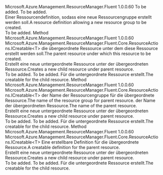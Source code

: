 <Type Name="IWithParentResource&lt;T,ParentT&gt;" FullName="Microsoft.Azure.Management.ResourceManager.Fluent.Core.IndependentChild.Definition.IWithParentResource&lt;T,ParentT&gt;">
  <TypeSignature Language="C#" Value="public interface IWithParentResource&lt;T,ParentT&gt;" />
  <TypeSignature Language="ILAsm" Value=".class public interface auto ansi abstract IWithParentResource`2&lt;T, ParentT&gt;" />
  <TypeSignature Language="DocId" Value="T:Microsoft.Azure.Management.ResourceManager.Fluent.Core.IndependentChild.Definition.IWithParentResource`2" />
  <TypeSignature Language="VB.NET" Value="Public Interface IWithParentResource(Of T, ParentT)" />
  <TypeSignature Language="F#" Value="type IWithParentResource&lt;'T, 'ParentT&gt; = interface" />
  <AssemblyInfo>
    <AssemblyName>Microsoft.Azure.Management.ResourceManager.Fluent</AssemblyName>
    <AssemblyVersion>1.0.0.60</AssemblyVersion>
  </AssemblyInfo>
  <TypeParameters>
    <TypeParameter Name="T" />
    <TypeParameter Name="ParentT" />
  </TypeParameters>
  <Interfaces />
  <Docs>
    <typeparam name="T">To be added.</typeparam>
    <typeparam name="ParentT">To be added.</typeparam>
    <summary>
            <span data-ttu-id="0d186-101">Einer Ressourcendefinition, sodass eine neue Ressourcengruppe erstellt werden soll.</span><span class="sxs-lookup"><span data-stu-id="0d186-101">A resource definition allowing a new resource group to be created.</span></span>
            </summary>
    <remarks>To be added.</remarks>
  </Docs>
  <Members>
    <Member MemberName="WithExistingParentResource">
      <MemberSignature Language="C#" Value="public Microsoft.Azure.Management.ResourceManager.Fluent.Core.ResourceActions.ICreatable&lt;T&gt; WithExistingParentResource (ParentT existingParentResource);" />
      <MemberSignature Language="ILAsm" Value=".method public hidebysig newslot virtual instance class Microsoft.Azure.Management.ResourceManager.Fluent.Core.ResourceActions.ICreatable`1&lt;!T&gt; WithExistingParentResource(!ParentT existingParentResource) cil managed" />
      <MemberSignature Language="DocId" Value="M:Microsoft.Azure.Management.ResourceManager.Fluent.Core.IndependentChild.Definition.IWithParentResource`2.WithExistingParentResource(`1)" />
      <MemberSignature Language="VB.NET" Value="Public Function WithExistingParentResource (existingParentResource As ParentT) As ICreatable(Of T)" />
      <MemberSignature Language="F#" Value="abstract member WithExistingParentResource : 'ParentT -&gt; Microsoft.Azure.Management.ResourceManager.Fluent.Core.ResourceActions.ICreatable&lt;'T&gt;" Usage="iWithParentResource.WithExistingParentResource existingParentResource" />
      <MemberType>Method</MemberType>
      <AssemblyInfo>
        <AssemblyName>Microsoft.Azure.Management.ResourceManager.Fluent</AssemblyName>
        <AssemblyVersion>1.0.0.60</AssemblyVersion>
      </AssemblyInfo>
      <ReturnValue>
        <ReturnType>Microsoft.Azure.Management.ResourceManager.Fluent.Core.ResourceActions.ICreatable&lt;T&gt;</ReturnType>
      </ReturnValue>
      <Parameters>
        <Parameter Name="existingParentResource" Type="ParentT" />
      </Parameters>
      <Docs>
        <param name="existingParentResource"><span data-ttu-id="0d186-102">die übergeordnete Ressource unter dem diese Ressource erstellt werden soll.</span><span class="sxs-lookup"><span data-stu-id="0d186-102">The parent resource under which this resource to be created.</span></span></param>
        <summary>
            <span data-ttu-id="0d186-103">Erstellt eine neue untergeordnete Ressource unter der übergeordneten Ressource.</span><span class="sxs-lookup"><span data-stu-id="0d186-103">Creates a new child resource under parent resource.</span></span>
            </summary>
        <returns>To be added.</returns>
        <remarks>To be added.</remarks>
        <return><span data-ttu-id="0d186-104">Für die untergeordnete Ressource erstellt.</span><span class="sxs-lookup"><span data-stu-id="0d186-104">The creatable for the child resource.</span></span></return>
      </Docs>
    </Member>
    <Member MemberName="WithExistingParentResource">
      <MemberSignature Language="C#" Value="public Microsoft.Azure.Management.ResourceManager.Fluent.Core.ResourceActions.ICreatable&lt;T&gt; WithExistingParentResource (string groupName, string parentName);" />
      <MemberSignature Language="ILAsm" Value=".method public hidebysig newslot virtual instance class Microsoft.Azure.Management.ResourceManager.Fluent.Core.ResourceActions.ICreatable`1&lt;!T&gt; WithExistingParentResource(string groupName, string parentName) cil managed" />
      <MemberSignature Language="DocId" Value="M:Microsoft.Azure.Management.ResourceManager.Fluent.Core.IndependentChild.Definition.IWithParentResource`2.WithExistingParentResource(System.String,System.String)" />
      <MemberSignature Language="VB.NET" Value="Public Function WithExistingParentResource (groupName As String, parentName As String) As ICreatable(Of T)" />
      <MemberSignature Language="F#" Value="abstract member WithExistingParentResource : string * string -&gt; Microsoft.Azure.Management.ResourceManager.Fluent.Core.ResourceActions.ICreatable&lt;'T&gt;" Usage="iWithParentResource.WithExistingParentResource (groupName, parentName)" />
      <MemberType>Method</MemberType>
      <AssemblyInfo>
        <AssemblyName>Microsoft.Azure.Management.ResourceManager.Fluent</AssemblyName>
        <AssemblyVersion>1.0.0.60</AssemblyVersion>
      </AssemblyInfo>
      <ReturnValue>
        <ReturnType>Microsoft.Azure.Management.ResourceManager.Fluent.Core.ResourceActions.ICreatable&lt;T&gt;</ReturnType>
      </ReturnValue>
      <Parameters>
        <Parameter Name="groupName" Type="System.String" />
        <Parameter Name="parentName" Type="System.String" />
      </Parameters>
      <Docs>
        <param name="groupName"><span data-ttu-id="0d186-105">der Name der Ressourcengruppe für die übergeordnete Ressource.</span><span class="sxs-lookup"><span data-stu-id="0d186-105">The name of the resource group for parent resource.</span></span></param>
        <param name="parentName"><span data-ttu-id="0d186-106">der Name der übergeordneten Ressource.</span><span class="sxs-lookup"><span data-stu-id="0d186-106">The name of the parent resource.</span></span></param>
        <summary>
            <span data-ttu-id="0d186-107">Erstellt eine neue untergeordnete Ressource unter der übergeordneten Ressource.</span><span class="sxs-lookup"><span data-stu-id="0d186-107">Creates a new child resource under parent resource.</span></span>
            </summary>
        <returns>To be added.</returns>
        <remarks>To be added.</remarks>
        <return><span data-ttu-id="0d186-108">Für die untergeordnete Ressource erstellt.</span><span class="sxs-lookup"><span data-stu-id="0d186-108">The creatable for the child resource.</span></span></return>
      </Docs>
    </Member>
    <Member MemberName="WithNewParentResource">
      <MemberSignature Language="C#" Value="public Microsoft.Azure.Management.ResourceManager.Fluent.Core.ResourceActions.ICreatable&lt;T&gt; WithNewParentResource (Microsoft.Azure.Management.ResourceManager.Fluent.Core.ResourceActions.ICreatable&lt;ParentT&gt; parentResourceCreatable);" />
      <MemberSignature Language="ILAsm" Value=".method public hidebysig newslot virtual instance class Microsoft.Azure.Management.ResourceManager.Fluent.Core.ResourceActions.ICreatable`1&lt;!T&gt; WithNewParentResource(class Microsoft.Azure.Management.ResourceManager.Fluent.Core.ResourceActions.ICreatable`1&lt;!ParentT&gt; parentResourceCreatable) cil managed" />
      <MemberSignature Language="DocId" Value="M:Microsoft.Azure.Management.ResourceManager.Fluent.Core.IndependentChild.Definition.IWithParentResource`2.WithNewParentResource(Microsoft.Azure.Management.ResourceManager.Fluent.Core.ResourceActions.ICreatable{`1})" />
      <MemberSignature Language="VB.NET" Value="Public Function WithNewParentResource (parentResourceCreatable As ICreatable(Of ParentT)) As ICreatable(Of T)" />
      <MemberSignature Language="F#" Value="abstract member WithNewParentResource : Microsoft.Azure.Management.ResourceManager.Fluent.Core.ResourceActions.ICreatable&lt;'ParentT&gt; -&gt; Microsoft.Azure.Management.ResourceManager.Fluent.Core.ResourceActions.ICreatable&lt;'T&gt;" Usage="iWithParentResource.WithNewParentResource parentResourceCreatable" />
      <MemberType>Method</MemberType>
      <AssemblyInfo>
        <AssemblyName>Microsoft.Azure.Management.ResourceManager.Fluent</AssemblyName>
        <AssemblyVersion>1.0.0.60</AssemblyVersion>
      </AssemblyInfo>
      <ReturnValue>
        <ReturnType>Microsoft.Azure.Management.ResourceManager.Fluent.Core.ResourceActions.ICreatable&lt;T&gt;</ReturnType>
      </ReturnValue>
      <Parameters>
        <Parameter Name="parentResourceCreatable" Type="Microsoft.Azure.Management.ResourceManager.Fluent.Core.ResourceActions.ICreatable&lt;ParentT&gt;" />
      </Parameters>
      <Docs>
        <param name="parentResourceCreatable"><span data-ttu-id="0d186-109">Eine erstellbare Definition für die übergeordnete Ressource.</span><span class="sxs-lookup"><span data-stu-id="0d186-109">A creatable definition for the parent resource.</span></span></param>
        <summary>
            <span data-ttu-id="0d186-110">Erstellt eine neue untergeordnete Ressource unter der übergeordneten Ressource.</span><span class="sxs-lookup"><span data-stu-id="0d186-110">Creates a new child resource under parent resource.</span></span>
            </summary>
        <returns>To be added.</returns>
        <remarks>To be added.</remarks>
        <return><span data-ttu-id="0d186-111">Für die untergeordnete Ressource erstellt.</span><span class="sxs-lookup"><span data-stu-id="0d186-111">The creatable for the child resource.</span></span></return>
      </Docs>
    </Member>
  </Members>
</Type>